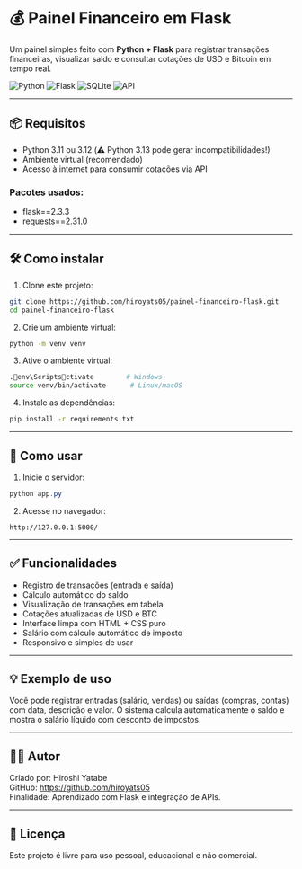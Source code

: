 # 💰 Painel Financeiro em Flask

Um painel simples feito com **Python + Flask** para registrar transações financeiras, visualizar saldo e consultar cotações de USD e Bitcoin em tempo real.

![Python](https://img.shields.io/badge/Feito%20com-Python%203.11-blue?style=flat&logo=python)  ![Flask](https://img.shields.io/badge/Flask-2.3.3-black)  ![SQLite](https://img.shields.io/badge/SQLite-Banco%20de%20dados-lightgrey)  ![API](https://img.shields.io/badge/Cota%C3%A7%C3%A3o-via%20API-orange)

---

## 📦 Requisitos

- Python 3.11 ou 3.12 (⚠️ Python 3.13 pode gerar incompatibilidades!)
- Ambiente virtual (recomendado)
- Acesso à internet para consumir cotações via API

### Pacotes usados:

- flask==2.3.3  
- requests==2.31.0  

---

## 🛠️ Como instalar

1. Clone este projeto:

```bash
git clone https://github.com/hiroyats05/painel-financeiro-flask.git
cd painel-financeiro-flask
```

2. Crie um ambiente virtual:

```bash
python -m venv venv
```

3. Ative o ambiente virtual:

```bash
.env\Scriptsctivate        # Windows
source venv/bin/activate      # Linux/macOS
```

4. Instale as dependências:

```bash
pip install -r requirements.txt
```

---

## 🚀 Como usar

1. Inicie o servidor:

```powershell
python app.py
```

2. Acesse no navegador:

```
http://127.0.0.1:5000/
```

---

## ✅ Funcionalidades

- Registro de transações (entrada e saída)  
- Cálculo automático do saldo  
- Visualização de transações em tabela  
- Cotações atualizadas de USD e BTC  
- Interface limpa com HTML + CSS puro  
- Salário com cálculo automático de imposto  
- Responsivo e simples de usar  

---

## 💡 Exemplo de uso

Você pode registrar entradas (salário, vendas) ou saídas (compras, contas) com data, descrição e valor. O sistema calcula automaticamente o saldo e mostra o salário líquido com desconto de impostos.

---

## 👨‍💻 Autor

Criado por: Hiroshi Yatabe  
GitHub: https://github.com/hiroyats05  
Finalidade: Aprendizado com Flask e integração de APIs.

---

## 📝 Licença

Este projeto é livre para uso pessoal, educacional e não comercial.
